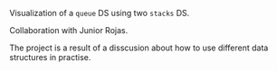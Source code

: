 Visualization of a `queue` DS using two `stacks` DS.

Collaboration with Junior Rojas.

The project is a result of a disscusion about how to use different data structures in practise.


